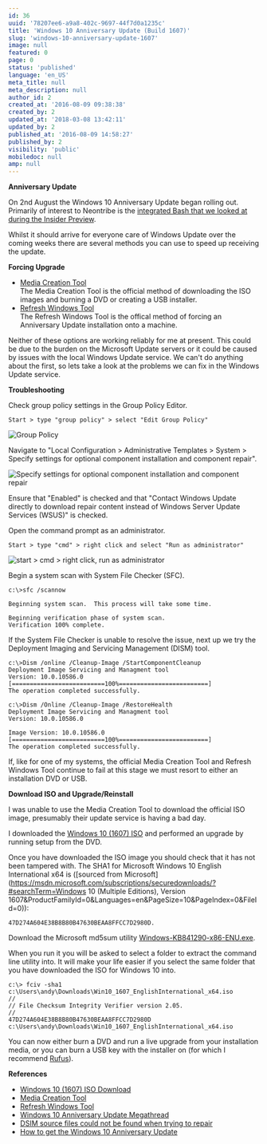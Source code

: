 ```yaml
---
id: 36
uuid: '78207ee6-a9a8-402c-9697-44f7d0a1235c'
title: 'Windows 10 Anniversary Update (Build 1607)'
slug: 'windows-10-anniversary-update-1607'
image: null
featured: 0
page: 0
status: 'published'
language: 'en_US'
meta_title: null
meta_description: null
author_id: 2
created_at: '2016-08-09 09:38:38'
created_by: 2
updated_at: '2018-03-08 13:42:11'
updated_by: 2
published_at: '2016-08-09 14:58:27'
published_by: 2
visibility: 'public'
mobiledoc: null
amp: null
---
```


**Anniversary Update**

On 2nd August the Windows 10 Anniversary Update began rolling out. Primarily of interest to Neontribe is the [integrated Bash that we looked at during the Insider Preview](https://www.neontribe.co.uk/howto-bash-windows-10/).

Whilst it should arrive for everyone care of Windows Update over the coming weeks there are several methods you can use to speed up receiving the update.

**Forcing Upgrade**

- [Media Creation Tool](https://www.microsoft.com/en-gb/software-download/windows10)  
  The Media Creation Tool is the official method of downloading the ISO images and burning a DVD or creating a USB installer.
- [Refresh Windows Tool](https://www.microsoft.com/en-us/software-download/windows10startfresh)  
  The Refresh Windows Tool is the offical method of forcing an Anniversary Update installation onto a machine.

Neither of these options are working reliably for me at present. This could be due to the burden on the Microsoft Update servers or it could be caused by issues with the local Windows Update service. We can't do anything about the first, so lets take a look at the problems we can fix in the Windows Update service.

**Troubleshooting**

Check group policy settings in the Group Policy Editor.

```
Start > type "group policy" > select "Edit Group Policy"
```

![Group Policy](/content/images/2016/08/group-policy-editor1.png)

Navigate to "Local Configuration > Administrative Templates > System > Specify settings for optional component installation and component repair".

![Specify settings for optional component installation and component repair](/content/images/2016/08/group-policy-editor-.png)

Ensure that "Enabled" is checked and that "Contact Windows Update directly to download repair content instead of Windows Server Update Services (WSUS)" is checked.

Open the command prompt as an administrator.

```
Start > type "cmd" > right click and select "Run as administrator"
```

![start > cmd > right click, run as administrator](/content/images/2016/08/cmd-run-as-admin.png)

Begin a system scan with System File Checker (SFC).

```
c:\>sfc /scannow

Beginning system scan.  This process will take some time.

Beginning verification phase of system scan.
Verification 100% complete.
```

If the System File Checker is unable to resolve the issue, next up we try the Deployment Imaging and Servicing Management (DISM) tool.

```
c:\>Dism /online /Cleanup-Image /StartComponentCleanup
Deployment Image Servicing and Managment tool
Version: 10.0.10586.0
[==========================100%=========================]
The operation completed successfully.
```

```
c:\>Dism /Online /Cleanup-Image /RestoreHealth
Deployment Image Servicing and Managment tool
Version: 10.0.10586.0

Image Version: 10.0.10586.0
[==========================100%=========================]
The operation completed successfully.
```

If, like for one of my systems, the official Media Creation Tool and Refresh Windows Tool continue to fail at this stage we must resort to either an installation DVD or USB.

**Download ISO and Upgrade/Reinstall**

I was unable to use the Media Creation Tool to download the official ISO image, presumably their update service is having a bad day.

I downloaded the [Windows 10 (1607) ISO](http://windowsiso.net/windows-10-iso/windows-10-anniversary-update-1607-download-build-14393-0/windows-10-anniversary-update-1607-iso-download-standard/) and performed an upgrade by running setup from the DVD.

Once you have downloaded the ISO image you should check that it has not been tampered with. The SHA1 for Microsoft Windows 10 English International x64 is ([sourced from Microsoft](https://msdn.microsoft.com/subscriptions/securedownloads/?#searchTerm=Windows 10 (Multiple Editions), Version 1607&ProductFamilyId=0&Languages=en&PageSize=10&PageIndex=0&FileId=0)):

```
47D274A604E38B8B80B47630BEAA8FFCC7D2980D.
```

Download the Microsoft md5sum utility [Windows-KB841290-x86-ENU.exe](https://www.microsoft.com/en-gb/download/details.aspx?id=11533).

When you run it you will be asked to select a folder to extract the command line utility into. It will make your life easier if you select the same folder that you have downloaded the ISO for Windows 10 into.

```
c:\> fciv -sha1 c:\Users\andy\Downloads\Win10_1607_EnglishInternational_x64.iso
//
// File Checksum Integrity Verifier version 2.05.
//
47D274A604E38B8B80B47630BEAA8FFCC7D2980D c:\Users\andy\Downloads\Win10_1607_EnglishInternational_x64.iso
```

You can now either burn a DVD and run a live upgrade from your installation media, or you can burn a USB key with the installer on (for which I recommend [Rufus](https://rufus.akeo.ie/)).

**References**

- [Windows 10 (1607) ISO Download](http://windowsiso.net/windows-10-iso/windows-10-anniversary-update-1607-download-build-14393-0/windows-10-anniversary-update-1607-iso-download-standard/)
- [Media Creation Tool](https://l.facebook.com/l.php?u=https%3A%2F%2Fwww.microsoft.com%2Fen-gb%2Fsoftware-download%2Fwindows10&h=PAQFZGHEV)
- [Refresh Windows Tool](https://l.facebook.com/l.php?u=https%3A%2F%2Fwww.microsoft.com%2Fen-us%2Fsoftware-download%2Fwindows10startfresh&h=0AQEuhubD)
- [Windows 10 Anniversary Update Megathread](https://www.reddit.com/r/Windows10/comments/4vrr27/windows_10_anniversary_update_megathread/)
- [DSIM source files could not be found when trying to repair](http://www.eightforums.com/performance-maintenance/58764-dism-source-files-could-not-befound-when-trying-restore.html)
- [How to get the Windows 10 Anniversary Update](https://blogs.windows.com/windowsexperience/2016/08/02/how-to-get-the-windows-10-anniversary-update/)
